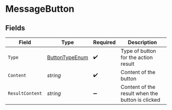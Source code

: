 # MessageButton


## Fields

| Field                                                       | Type                                                        | Required                                                    | Description                                                 |
| ----------------------------------------------------------- | ----------------------------------------------------------- | ----------------------------------------------------------- | ----------------------------------------------------------- |
| `Type`                                                      | [ButtonTypeEnum](../../Models/Components/ButtonTypeEnum.md) | :heavy_check_mark:                                          | Type of button for the action result                        |
| `Content`                                                   | *string*                                                    | :heavy_check_mark:                                          | Content of the button                                       |
| `ResultContent`                                             | *string*                                                    | :heavy_minus_sign:                                          | Content of the result when the button is clicked            |